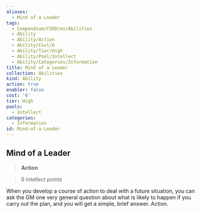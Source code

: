 ```yaml
---
aliases:
  - Mind of a Leader
tags:
  - Compendium/CSRD/en/Abilities
  - Ability
  - Ability/Action
  - Ability/Cost/6
  - Ability/Tier/High
  - Ability/Pool/Intellect
  - Ability/Categories/Information
title: Mind of a Leader
collection: Abilities
kind: Ability
action: true
enabler: false
cost: '6'
tier: High
pools:
  - Intellect
categories:
  - Information
id: Mind-of-a-Leader
---
```

## Mind of a Leader    
>**Action**    
>6 Intellect points  
    
When you develop a course of action to deal with a future situation, you can ask the GM one very general question about what is likely to happen if you carry out the plan, and you will get a simple, brief answer. Action.
